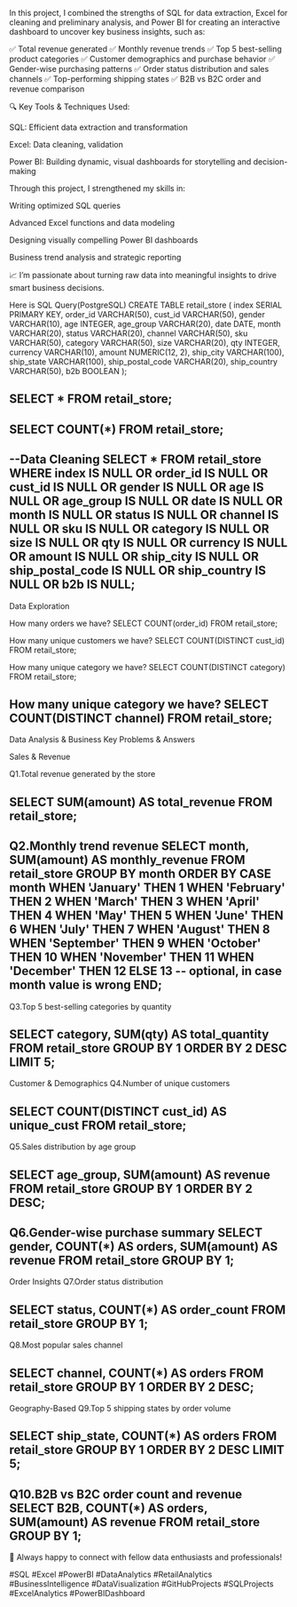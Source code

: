 In this project, I combined the strengths of SQL for data extraction, Excel for cleaning and preliminary analysis, and Power BI for creating an interactive dashboard to uncover key business insights, such as:

✅ Total revenue generated
✅ Monthly revenue trends
✅ Top 5 best-selling product categories
✅ Customer demographics and purchase behavior
✅ Gender-wise purchasing patterns
✅ Order status distribution and sales channels
✅ Top-performing shipping states
✅ B2B vs B2C order and revenue comparison

🔍 Key Tools & Techniques Used:

SQL: Efficient data extraction and transformation

Excel: Data cleaning, validation

Power BI: Building dynamic, visual dashboards for storytelling and decision-making

Through this project, I strengthened my skills in:

Writing optimized SQL queries

Advanced Excel functions and data modeling

Designing visually compelling Power BI dashboards

Business trend analysis and strategic reporting

📈 I’m passionate about turning raw data into meaningful insights to drive smart business decisions.

Here is SQL Query(PostgreSQL)
CREATE TABLE retail_store (
    index SERIAL PRIMARY KEY,
    order_id VARCHAR(50),
    cust_id VARCHAR(50),
    gender VARCHAR(10),
    age INTEGER,
    age_group VARCHAR(20),
    date DATE,
    month VARCHAR(20),
    status VARCHAR(20),
    channel VARCHAR(50),
    sku VARCHAR(50),
    category VARCHAR(50),
    size VARCHAR(20),
    qty INTEGER,
    currency VARCHAR(10),
    amount NUMERIC(12, 2),
    ship_city VARCHAR(100),
    ship_state VARCHAR(100),
    ship_postal_code VARCHAR(20),
    ship_country VARCHAR(50),
    b2b BOOLEAN
);

SELECT * FROM retail_store;
--------------------------------------------------------------------------------------------------

SELECT COUNT(*) FROM retail_store;
--------------------------------------------------------------------------------------------------

--Data Cleaning
SELECT * FROM retail_store
WHERE
    index IS NULL
	OR
	order_id IS NULL
	OR
	cust_id IS NULL
	OR
	gender IS NULL
	OR
	age IS NULL
	OR
	age_group IS NULL
	OR
	date IS NULL
	OR
	month IS NULL
	OR
	status IS NULL
	OR
	channel IS NULL
	OR
	sku IS NULL
	OR
	category IS NULL
	OR
	size IS NULL
	OR
	qty IS NULL
	OR
	currency IS NULL
	OR
	amount IS NULL
	OR
	ship_city IS NULL
	OR
	ship_postal_code IS NULL
	OR
	ship_country IS NULL
	OR
	b2b IS NULL;
------------------------------------------------------------------------------------------------------

Data Exploration

How many orders we have?
SELECT COUNT(order_id) FROM retail_store;

How many unique customers we have?
SELECT COUNT(DISTINCT cust_id) 
FROM retail_store;

How many unique category we have?
SELECT COUNT(DISTINCT category) 
FROM retail_store;

How many unique category we have?
SELECT COUNT(DISTINCT channel)
FROM retail_store;
------------------------------------------------------------------------------------------------------
Data Analysis & Business Key Problems & Answers

Sales & Revenue

Q1.Total revenue generated by the store

SELECT SUM(amount) AS total_revenue
FROM retail_store;
------------------------------------------------------------------------------------------------------
Q2.Monthly trend revenue
SELECT 
    month,
    SUM(amount) AS monthly_revenue
FROM retail_store
GROUP BY month
ORDER BY CASE month
    WHEN 'January' THEN 1
    WHEN 'February' THEN 2
    WHEN 'March' THEN 3
    WHEN 'April' THEN 4
    WHEN 'May' THEN 5
    WHEN 'June' THEN 6
    WHEN 'July' THEN 7
    WHEN 'August' THEN 8
    WHEN 'September' THEN 9
    WHEN 'October' THEN 10
    WHEN 'November' THEN 11
    WHEN 'December' THEN 12
    ELSE 13 -- optional, in case month value is wrong
END;
-----------------------------------------------------------------------------------------------------

Q3.Top 5 best-selling categories by quantity

SELECT 
     category,
	   SUM(qty) AS total_quantity
FROM retail_store
GROUP BY 1
ORDER BY 2 DESC
LIMIT 5;
----------------------------------------------------------------------------------------------------
Customer & Demographics
Q4.Number of unique customers

SELECT COUNT(DISTINCT cust_id) AS unique_cust
FROM retail_store;
---------------------------------------------------------------------------------------------------

Q5.Sales distribution by age group

SELECT
     age_group,
	   SUM(amount) AS revenue
FROM retail_store
GROUP BY 1
ORDER BY 2 DESC;
---------------------------------------------------------------------------------------------------

Q6.Gender-wise purchase summary
SELECT
     gender,
	   COUNT(*) AS orders,
	   SUM(amount) AS revenue
FROM retail_store
GROUP BY 1;
---------------------------------------------------------------------------------------------------
Order Insights
Q7.Order status distribution

SELECT
     status,
	   COUNT(*) AS order_count
FROM retail_store
GROUP BY 1;
---------------------------------------------------------------------------------------------------

Q8.Most popular sales channel

SELECT 
     channel,
	   COUNT(*) AS orders
FROM retail_store
GROUP BY 1
ORDER BY 2 DESC;
----------------------------------------------------------------------------------------------------
Geography-Based
Q9.Top 5 shipping states by order volume

SELECT 
     ship_state,
	   COUNT(*) AS orders
FROM retail_store
GROUP BY 1
ORDER BY 2 DESC
LIMIT 5;
-------------------------------------------------------------------------------------------------

Q10.B2B vs B2C order count and revenue
SELECT
     B2B,
	   COUNT(*) AS orders,
	   SUM(amount) AS revenue
FROM retail_store
GROUP BY 1;
-------------------------------------------------------------------------------------------------


💬 Always happy to connect with fellow data enthusiasts and professionals!

#SQL #Excel #PowerBI #DataAnalytics #RetailAnalytics #BusinessIntelligence #DataVisualization #GitHubProjects #SQLProjects #ExcelAnalytics #PowerBIDashboard


